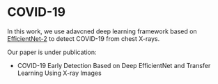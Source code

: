 # COVID-19


In this work, we use adavcned deep learning framework based on [EfficientNet-2](https://arxiv.org/abs/1905.11946) to detect COVID-19 from chest X-rays.


Our paper is under publication:
- COVID-19 Early Detection Based on Deep EfficientNet and Transfer Learning Using X-ray Images 
